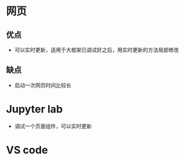 
# 网页
## 优点
- 可以实时更新，适用于大框架已调试好之后，用实时更新的方法局部修改

## 缺点
- 启动一次网页时间比较长

# Jupyter lab
- 调试一个页面组件，可以实时更新


# VS code